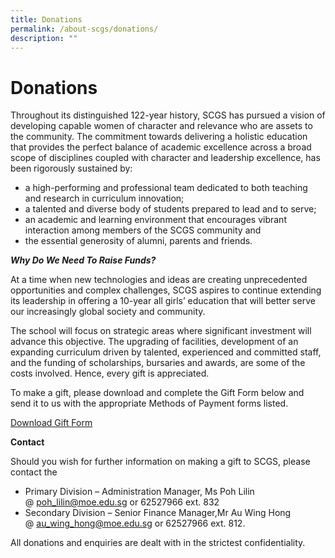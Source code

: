```yaml
---
title: Donations
permalink: /about-scgs/donations/
description: ""
---
```

# **Donations**

Throughout its distinguished 122-year history, SCGS has pursued a vision of developing capable women of character and relevance who are assets to the community. The commitment towards delivering a holistic education that provides the perfect balance of academic excellence across a broad scope of disciplines coupled with character and leadership excellence, has been rigorously sustained by:

* a high-performing and professional team dedicated to both teaching and research in curriculum innovation;
* a talented and diverse body of students prepared to lead and to serve;
* an academic and learning environment that encourages vibrant interaction among members of the SCGS community and
* the essential generosity of alumni, parents and friends.

_**Why Do We Need To Raise Funds?**_

At a time when new technologies and ideas are creating unprecedented opportunities and complex challenges, SCGS aspires to continue extending its leadership in offering a 10-year all girls’ education that will better serve our increasingly global society and community.

The school will focus on strategic areas where significant investment will advance this objective. The upgrading of facilities, development of an expanding curriculum driven by talented, experienced and committed staff, and the funding of scholarships, bursaries and awards, are some of the costs involved. Hence, every gift is appreciated.

To make a gift, please download and complete the Gift Form below and send it to us with the appropriate Methods of Payment forms listed.

[Download Gift Form]()

**Contact**

Should you wish for further information on making a gift to SCGS, please contact the

*   Primary Division – Administration Manager, Ms Poh Lilin @ [poh_lilin@moe.edu.sg](mailto:poh_lilin@moe.edu.sg) or 62527966 ext. 832
*   Secondary Division – Senior Finance Manager,Mr Au Wing Hong @ [au_wing_hong@moe.edu.sg](mailto:kwai_chee_meng@moe.edu.sg) or 62527966 ext. 812.

All donations and enquiries are dealt with in the strictest confidentiality.